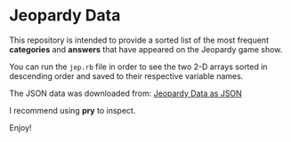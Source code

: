 # Jeopardy Data

This repository is intended to provide a sorted list of the most frequent **categories** and **answers** that have appeared on the Jeopardy game show.

You can run the `jep.rb` file in order to see the two 2-D arrays sorted in descending order and saved to their respective variable names.

The JSON data was downloaded from: [Jeopardy Data as JSON](https://drive.google.com/file/d/0BwT5wj_P7BKXb2hfM3d2RHU1ckE/view "Jeopardy Data")

I recommend using **pry** to inspect.

Enjoy!
